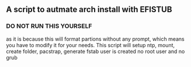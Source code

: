 ## A script to autmate arch install with EFISTUB
### DO NOT RUN THIS YOURSELF
as it is  because this will format partions without any prompt, which means you have to modify it for your needs. This script will setup ntp, mount, create folder, pacstrap, generate fstab
user is created no root user and no grub
